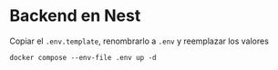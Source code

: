 # Backend en Nest

Copiar el `.env.template`, renombrarlo a `.env` y reemplazar los valores

```
docker compose --env-file .env up -d
```

